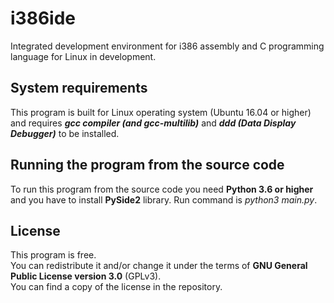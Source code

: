 # i386ide

Integrated development environment for i386 assembly and C programming language for Linux in development.

## System requirements  

This program is built for Linux operating system (Ubuntu 16.04 or higher) and requires ***gcc **compiler (and gcc-multilib)***** and
***ddd (Data Display Debugger)*** to be installed.

## Running the program from the source code

To run this program from the source code you need **Python 3.6 or higher** and you have to install **PySide2** library. Run command is *python3 main.py*.

## License

This program is free.</br>
You can redistribute it and/or change it under the terms of **GNU General Public License version 3.0** (GPLv3). </br>
You can find a copy of the license in the repository.
